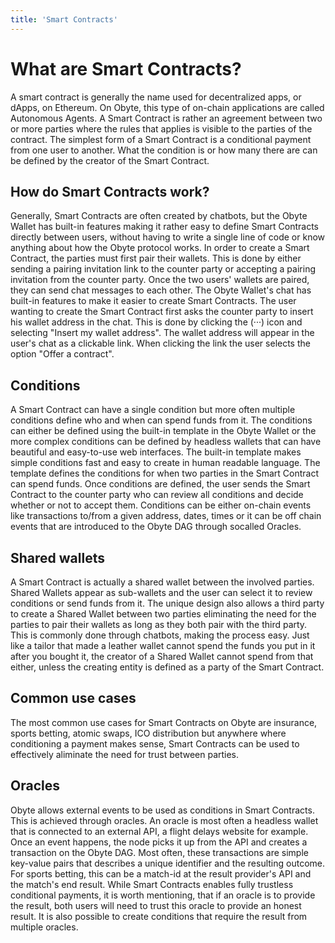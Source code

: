 ```yaml
---
title: 'Smart Contracts'
---
```


# What are Smart Contracts?
A smart contract is generally the name used for decentralized apps, or dApps, on Ethereum. On Obyte, this type of on-chain applications are called Autonomous Agents. A Smart Contract is rather an agreement between two or more parties where the rules that applies is visible to the parties of the contract. The simplest form of a Smart Contract is a conditional payment from one user to another. What the condition is or how many there are can be defined by the creator of the Smart Contract.

## How do Smart Contracts work?
Generally, Smart Contracts are often created by chatbots, but the Obyte Wallet has built-in features making it rather easy to define Smart Contracts directly between users, without having to write a single line of code or know anything about how the Obyte protocol works. In order to create a Smart Contract, the parties must first pair their wallets. This is done by either sending a pairing invitation link to the counter party or accepting a pairing invitation from the counter party. Once the two users' wallets are paired, they can send chat messages to each other. The Obyte Wallet's chat has built-in features to make it easier to create Smart Contracts. The user wanting to create the Smart Contract first asks the counter party to insert his wallet address in the chat. This is done by clicking the (···) icon and selecting "Insert my wallet address". The wallet address will appear in the user's chat as a clickable link. When clicking the link the user selects the option "Offer a contract". 

## Conditions
A Smart Contract can have a single condition but more often multiple conditions define who and when can spend funds from it. The conditions can either be defined using the built-in template in the Obyte Wallet or the more complex conditions can be defined by headless wallets that can have beautiful and easy-to-use web interfaces. The built-in template makes simple conditions fast and easy to create in human readable language. The template defines the conditions for when two parties in the Smart Contract can spend funds. Once conditions are defined, the user sends the Smart Contract to the counter party who can review all conditions and decide whether or not to accept them. Conditions can be either on-chain events like transactions to/from a given address, dates, times or it can be off chain events that are introduced to the Obyte DAG through socalled Oracles.

## Shared wallets
A Smart Contract is actually a shared wallet between the involved parties. Shared Wallets appear as sub-wallets and the user can select it to review conditions or send funds from it. The unique design also allows a third party to create a Shared Wallet between two parties eliminating the need for the parties to pair their wallets as long as they both pair with the third party. This is commonly done through chatbots, making the process easy. Just like a tailor that made a leather wallet cannot spend the funds you put in it after you bought it, the creator of a Shared Wallet cannot spend from that either, unless the creating entity is defined as a party of the Smart Contract.

## Common use cases
The most common use cases for Smart Contracts on Obyte are insurance, sports betting, atomic swaps, ICO distribution but anywhere where conditioning a payment makes sense, Smart Contracts can be used to effectively aliminate the need for trust between parties.

## Oracles
Obyte allows external events to be used as conditions in Smart Contracts. This is achieved through oracles. An oracle is most often a headless wallet that is connected to an external API, a flight delays website for example. Once an event happens, the node picks it up from the API and creates a transaction on the Obyte DAG. Most often, these transactions are simple key-value pairs that describes a unique identifier and the resulting outcome. For sports betting, this can be a match-id at the result provider's API and the match's end result. While Smart Contracts enables fully trustless conditional payments, it is worth mentioning, that if an oracle is to provide the result, both users will need to trust this oracle to provide an honest result. It is also possible to create conditions that require the result from multiple oracles.